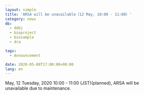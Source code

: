 ```yaml
---
layout: simple
title: 'ARSA will be unavailable（12 May, 10:00 - 11:00）'
category: news
db:
  - ddbj
  - bioproject
  - biosample
  - dra

tags:
  - Announcement

date: 2020-05-08T17:00:00+09:00
lang: en
---
```


May, 12 Tuesday, 2020 10:00 - 11:00 (JST)(planned), ARSA will be unavailable due to maintenance.
